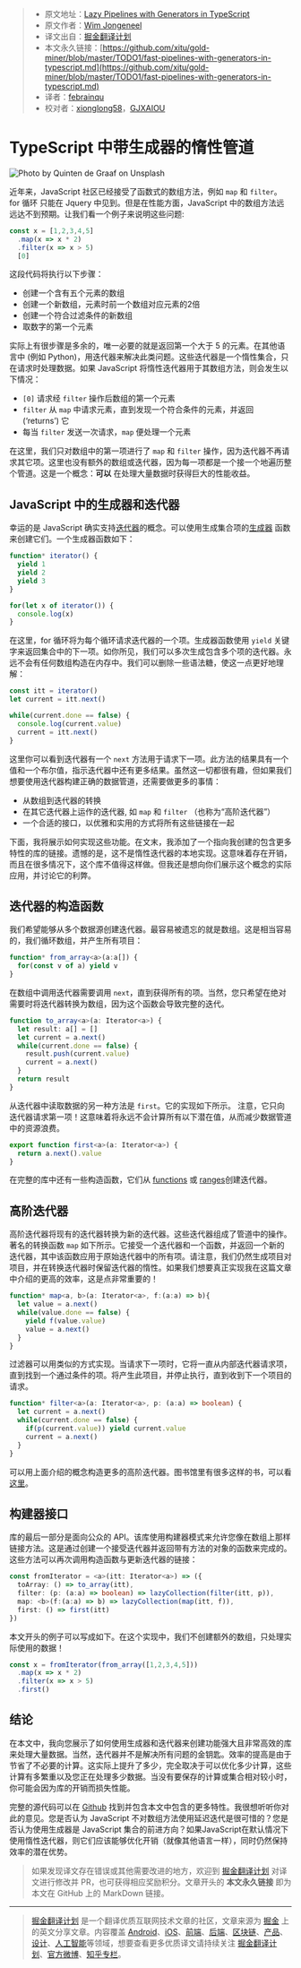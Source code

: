 > * 原文地址：[Lazy Pipelines with Generators in TypeScript](https://itnext.io/fast-pipelines-with-generators-in-typescript-85d285ae6f51)
> * 原文作者：[Wim Jongeneel](https://medium.com/@wim.jongeneel1)
> * 译文出自：[掘金翻译计划](https://github.com/xitu/gold-miner)
> * 本文永久链接：[https://github.com/xitu/gold-miner/blob/master/TODO1/fast-pipelines-with-generators-in-typescript.md](https://github.com/xitu/gold-miner/blob/master/TODO1/fast-pipelines-with-generators-in-typescript.md)
> * 译者：[febrainqu](https://github.com/febrainqu)
> * 校对者：[xionglong58](https://github.com/xionglong58)，[GJXAIOU](https://github.com/GJXAIOU)

# TypeScript 中带生成器的惰性管道

![Photo by [Quinten de Graaf](https://unsplash.com/@quinten149?utm_source=unsplash&utm_medium=referral&utm_content=creditCopyText) on [Unsplash](https://unsplash.com/?utm_source=unsplash&utm_medium=referral&utm_content=creditCopyText)](https://cdn-images-1.medium.com/max/9704/1*wEQnHaPoHc_QJo5vxwrCEg.jpeg)

近年来，JavaScript 社区已经接受了函数式的数组方法，例如 `map` 和 `filter`。for 循环 只能在 Jquery 中见到。但是在性能方面，JavaScript 中的数组方法远远达不到预期。让我们看一个例子来说明这些问题:

```TypeScript
const x = [1,2,3,4,5]
  .map(x => x * 2)
  .filter(x => x > 5)
  [0]
```

这段代码将执行以下步骤：

* 创建一个含有五个元素的数组
* 创建一个新数组，元素时前一个数组对应元素的2倍
* 创建一个符合过滤条件的新数组
* 取数字的第一个元素

实际上有很步骤是多余的，唯一必要的就是返回第一个大于 5 的元素。在其他语言中 (例如 Python)，用迭代器来解决此类问题。这些迭代器是一个惰性集合，只在请求时处理数据。如果 JavaScript 将惰性迭代器用于其数组方法，则会发生以下情况：

* `[0]` 请求经  `filter` 操作后数组的第一个元素
* `filter` 从 `map` 中请求元素，直到发现一个符合条件的元素，并返回 (‘returns’) 它
* 每当 `filter` 发送一次请求，`map` 便处理一个元素

在这里，我们只对数组中的第一项进行了 `map` 和 `filter` 操作，因为迭代器不再请求其它项。这里也没有额外的数组或迭代器，因为每一项都是一个接一个地遍历整个管道。这是一个概念：**可以** 在处理大量数据时获得巨大的性能收益。

## JavaScript 中的生成器和迭代器

幸运的是 JavaScript 确实支持[迭代器](https://developer.mozilla.org/en-US/docs/Web/JavaScript/Guide/Iterators_and_Generators)的概念。可以使用生成集合项的[生成器](https://developer.mozilla.org/en-US/docs/Web/JavaScript/Guide/Iterators_and_Generators) 函数来创建它们。一个生成器函数如下：

```TypeScript
function* iterator() {
  yield 1
  yield 2
  yield 3
}

for(let x of iterator()) {
  console.log(x)
}
```

在这里，for 循环将为每个循环请求迭代器的一个项。生成器函数使用 `yield` 关键字来返回集合中的下一项。如你所见，我们可以多次生成包含多个项的迭代器。永远不会有任何数组构造在内存中。我们可以删除一些语法糖，使这一点更好地理解：

```TypeScript
const itt = iterator()
let current = itt.next()

while(current.done == false) {
  console.log(current.value)
  current = itt.next()
}
```

这里你可以看到迭代器有一个 `next` 方法用于请求下一项。此方法的结果具有一个值和一个布尔值，指示迭代器中还有更多结果。虽然这一切都很有趣，但如果我们想要使用迭代器构建正确的数据管道，还需要做更多的事情：

* 从数组到迭代器的转换
* 在其它迭代器上运作的迭代器, 如 `map` 和 `filter` （也称为“高阶迭代器”）
* 一个合适的接口，以优雅和实用的方式将所有这些链接在一起

下面，我将展示如何实现这些功能。在文末，我添加了一个指向我创建的包含更多特性的库的链接。遗憾的是，这不是惰性迭代器的本地实现。这意味着存在开销，而且在很多情况下，这个库不值得这样做。但我还是想向你们展示这个概念的实际应用，并讨论它的利弊。

## 迭代器的构造函数

我们希望能够从多个数据源创建迭代器。最容易被遗忘的就是数组。这是相当容易的，我们循环数组，并产生所有项目：

```TypeScript
function* from_array<a>(a:a[]) {
  for(const v of a) yield v
}
```

在数组中调用迭代器需要调用 `next`，直到获得所有的项。当然，您只希望在绝对需要时将迭代器转换为数组，因为这个函数会导致完整的迭代。

```TypeScript
function to_array<a>(a: Iterator<a>) {
  let result: a[] = []
  let current = a.next()
  while(current.done == false) {
    result.push(current.value)
    current = a.next()
  }
  return result
}
```

从迭代器中读取数据的另一种方法是 `first`。它的实现如下所示。 注意，它只向迭代器请求第一项！这意味着将永远不会计算所有以下潜在值，从而减少数据管道中的资源浪费。

```TypeScript
export function first<a>(a: Iterator<a>) {
  return a.next().value
}
```

在完整的库中还有一些构造函数，它们从 [functions](https://github.com/WimJongeneel/ts-lazy-collections/blob/master/src/main.ts#L65-L74) 或 [ranges](https://github.com/WimJongeneel/ts-lazy-collections/blob/master/src/main.ts#L57-L63)创建迭代器。

## 高阶迭代器

高阶迭代器将现有的迭代器转换为新的迭代器。这些迭代器组成了管道中的操作。著名的转换函数 `map` 如下所示。它接受一个迭代器和一个函数，并返回一个新的迭代器，其中该函数应用于原始迭代器中的所有项。请注意，我们仍然生成项目对项目，并在转换迭代器时保留迭代器的惰性。如果我们想要真正实现我在这篇文章中介绍的更高的效率，这是点非常重要的！

```TypeScript
function* map<a, b>(a: Iterator<a>, f:(a:a) => b){
  let value = a.next()
  while(value.done == false) {
    yield f(value.value)
    value = a.next()
  }
}
```

过滤器可以用类似的方式实现。当请求下一项时，它将一直从内部迭代器请求项，直到找到一个通过条件的项。将产生此项目，并停止执行，直到收到下一个项目的请求。

```TypeScript
function* filter<a>(a: Iterator<a>, p: (a:a) => boolean) {
  let current = a.next()
  while(current.done == false) {
    if(p(current.value)) yield current.value
    current = a.next()
  }
}
```

可以用上面介绍的概念构造更多的高阶迭代器。图书馆里有很多这样的书，可以看 [这里](https://github.com/WimJongeneel/ts-lazy-collections#collection-methods)。

## 构建器接口

库的最后一部分是面向公众的 API。该库使用构建器模式来允许您像在数组上那样链接方法。这是通过创建一个接受迭代器并返回带有方法的对象的函数来完成的。这些方法可以再次调用构造函数与更新迭代器的链接：

```TypeScript
const fromIterator = <a>(itt: Iterator<a>) => ({
  toArray: () => to_array(itt),
  filter: (p: (a:a) => boolean) => lazyCollection(filter(itt, p)),
  map: <b>(f:(a:a) => b) => lazyCollection(map(itt, f)),
  first: () => first(itt)
})
```

本文开头的例子可以写成如下。在这个实现中，我们不创建额外的数组，只处理实际使用的数据！

```TypeScript
const x = fromIterator(from_array([1,2,3,4,5]))
  .map(x => x * 2)
  .filter(x => x > 5)
  .first()
```

## 结论

在本文中，我向您展示了如何使用生成器和迭代器来创建功能强大且非常高效的库来处理大量数据。当然，迭代器并不是解决所有问题的金钥匙。效率的提高是由于节省了不必要的计算。这实际上提升了多少，完全取决于可以优化多少计算，这些计算有多繁重以及您正在处理多少数据。当没有要保存的计算或集合相对较小时，你可能会因为库的开销而损失性能。

完整的源代码可以在 [Github](https://github.com/WimJongeneel/ts-lazy-collections#collection-methods) 找到并包含本文中包含的更多特性。我很想听听你对此的意见。您是否认为 JavaScript 不对数组方法使用延迟迭代是很可惜的？您是否认为使用生成器是 JavaScript 集合的前进方向？如果JavaScript在默认情况下使用惰性迭代器，则它们应该能够优化开销（就像其他语言一样），同时仍然保持效率的潜在优势。

> 如果发现译文存在错误或其他需要改进的地方，欢迎到 [掘金翻译计划](https://github.com/xitu/gold-miner) 对译文进行修改并 PR，也可获得相应奖励积分。文章开头的 **本文永久链接** 即为本文在 GitHub 上的 MarkDown 链接。

---

> [掘金翻译计划](https://github.com/xitu/gold-miner) 是一个翻译优质互联网技术文章的社区，文章来源为 [掘金](https://juejin.im) 上的英文分享文章。内容覆盖 [Android](https://github.com/xitu/gold-miner#android)、[iOS](https://github.com/xitu/gold-miner#ios)、[前端](https://github.com/xitu/gold-miner#前端)、[后端](https://github.com/xitu/gold-miner#后端)、[区块链](https://github.com/xitu/gold-miner#区块链)、[产品](https://github.com/xitu/gold-miner#产品)、[设计](https://github.com/xitu/gold-miner#设计)、[人工智能](https://github.com/xitu/gold-miner#人工智能)等领域，想要查看更多优质译文请持续关注 [掘金翻译计划](https://github.com/xitu/gold-miner)、[官方微博](http://weibo.com/juejinfanyi)、[知乎专栏](https://zhuanlan.zhihu.com/juejinfanyi)。
